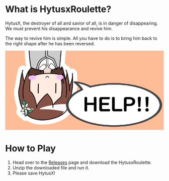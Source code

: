 # What is HytusxRoulette?
HytusX, the destroyer of all and savior of all, is in danger of disappearing.
We must prevent his disappearance and revive him.

The way to revive him is simple. All you have to do is to bring him back to the right shape after he has been reversed. 

![a](https://raw.githubusercontent.com/Gattxxa/HytusxRoulette/master/img/description.jpg)

# How to Play
1. Head over to the [Releases](https://github.com/Gattxxa/HytusxRoulette/releases) page and download the HytusxRoulette.
2. Unzip the downloaded file and run it.
3. Please save HytusX!